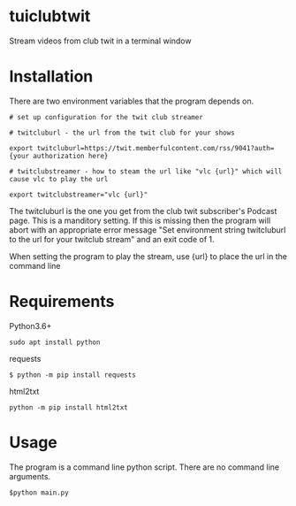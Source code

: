 # **tuiclubtwit**

Stream videos from club twit in a terminal window

# **Installation**

There are two environment variables that the program depends on.

`# set up configuration for the twit club streamer`

`# twitcluburl - the url from the twit club for your shows`

`export twitcluburl=https://twit.memberfulcontent.com/rss/9041?auth={your authorization here}`

`# twitclubstreamer - how to steam the url like "vlc {url}" which will cause vlc to play the url`

`export twitclubstreamer="vlc {url}"`

The twitcluburl is the one you get from the club twit subscriber's Podcast page. This is a manditory setting. If this is missing then the program will abort with an appropriate error message "Set environment string twitcluburl to the url for your twitclub stream" and an exit code of 1.

When setting the program to play the stream, use {url} to place the url in the command line
# **Requirements**

Python3.6+

`sudo apt install python`

requests

`$ python -m pip install requests`

html2txt

`python -m pip install html2txt`

# **Usage**

The program is a command line python script. There are no command line arguments.

`$python main.py`
